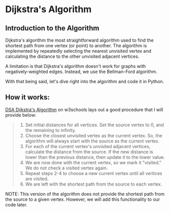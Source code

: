 # Dijkstra's Algorithm

## Introduction to the Algorithm

Dijkstra's algorithm the most straightforward algorithm used to find the shortest path from one vertex (or point) to another. The algorithm is implemented by repeatedly selecting the nearest unvisited vertex and calculating the distance to the other unvisited adjacent vertices.

A limitation is that Dijkstra's algorithm doesn't work for graphs with negatively-weighted edges. Instead, we use the Bellman-Ford algorithm. 

With that being said, let's dive right into the algorithm and code it in Python. 

## How it works:

[DSA Dijkstra's Algorithm](https://www.w3schools.com/dsa/dsa_algo_graphs_dijkstra.php) on w3schools lays out a good procedure that I will provide below:

> 1. Set initial distances for all vertices. Set the source vertex to 0, and the remaining to infinity.
> 2. Choose the closest unvisited vertex as the current vertex. So, the algorithm will always start with the source as the current vertex.
> 3. For each of the current vertex's unvisited adjacent vertices, calculate the distance from the source. If the new distance is lower than the previous distance, then update it to the lower value.
> 4. We are now done with the current vertex, so we mark it "visited." We do not check a visited vertex again.
> 5. Repeat steps 2-4 to choose a new current vertex until all vertices are visited.
> 6. We are left with the shortest path from the source to each vertex.

NOTE: This version of the algorithm does not provide the shortest path from the source to a given vertex. However, we will add this functionality to our code later.
